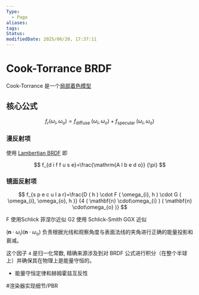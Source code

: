 ```yaml
---
Type:
  - Page
aliases: 
tags: 
Status: 
modifiedDate: 2025/06/20, 17:37:11
---
```


# Cook-Torrance BRDF

Cook-Torrance 是一个[局部着色模型](局部着色模型.md)

## 核心公式

$$
f_r\left(\omega_i, \omega_o\right)=f_{\text {diffuse }}\left(\omega_i, \omega_o\right)+f_{\text {specular }}\left(\omega_i, \omega_o\right)
$$

### 漫反射项

使用 [Lambertian BRDF](Lambertian%20BRDF.md)
即

$$
f_{d i f f u s e}=\frac{\mathrm{A l b e d o}} {\pi}
$$

### 镜面反射项

$$
f_{s p e c u l a r}=\frac{D ( h ) \cdot F ( \omega_{i}, h ) \cdot G ( \omega_{i}, \omega_{o}, h )} {4 ( \mathbf{n} \cdot\omega_{i} ) ( \mathbf{n} \cdot\omega_{o} )}
$$

F 使用Schlick 菲涅尔近似
G2 使用 Schlick-Smith GGX 近似

$( \mathbf{n} \cdot\omega_{i} ) ( \mathbf{n} \cdot\omega_{o} )$ 负责根据光线和观察角度与表面法线的夹角进行正确的能量投影和衰减。

这个因子 `4` 是归一化常数, 精确来源涉及到对 BRDF 公式进行积分（在整个半球上）并确保其在物理上是能量守恒的。
- 能量守恒定律和赫姆霍兹互反性

#渲染器实现细节/PBR 
